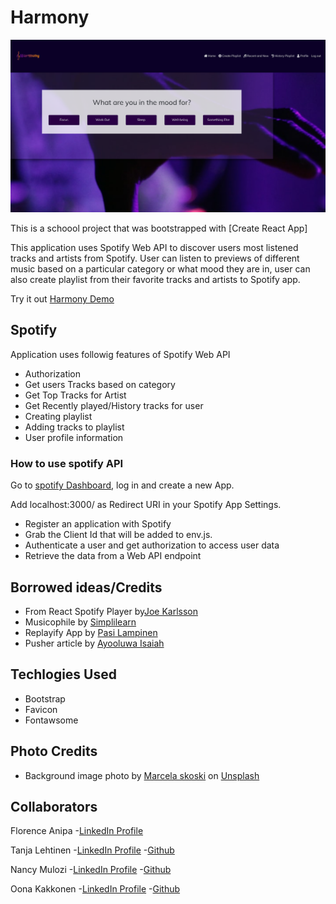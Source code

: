 # Harmony

![harmony music image](https://github.com/maaliskesakuu/spotify-app-frontend/blob/master/Screenshot%202020-06-17%20at%200.15.26.png)

This is a schoool project that was bootstrapped with [Create React App]

This application uses Spotify Web API to discover users most listened tracks and artists from Spotify. User can listen to previews of different music based on a particular category or what mood they are in, user can also create playlist from their favorite tracks and artists to Spotify app.

Try it out [Harmony Demo](https://harmony-fbddf.web.app/)

## Spotify

Application uses followig features of Spotify Web API

- Authorization
- Get users Tracks based on category
- Get Top Tracks for Artist
- Get Recently played/History tracks for user
- Creating playlist
- Adding tracks to playlist
- User profile information

### How to use spotify API

Go to [spotify Dashboard](https://developer.spotify.com/dashboard/), log in and create a new App.

Add localhost:3000/ as Redirect URI in your Spotify App Settings.

- Register an application with Spotify
- Grab the Client Id that will be added to env.js.
- Authenticate a user and get authorization to access user data
- Retrieve the data from a Web API endpoint

## Borrowed ideas/Credits

- From React Spotify Player by[Joe Karlsson](https://github.com/JoeKarlsson/react-spotify-player)
- Musicophile by [Simplilearn](https://www.simplilearn.com/react-tutorial-article)
- Replayify App by [Pasi Lampinen](https://github.com/palampinen/replayify)
- Pusher article by [Ayooluwa Isaiah](https://pusher.com/tutorials/spotify-history-react-node#set-up-the-server)

## Techlogies Used

- Bootstrap
- Favicon
- Fontawsome

## Photo Credits

- Background image photo by [Marcela skoski](https://unsplash.com/@marcelalaskoski) on [Unsplash](https://unsplash.com/)

## Collaborators

Florence Anipa -[LinkedIn Profile](https://www.linkedin.com/in/florence-mawu-femo-anipa/)

Tanja Lehtinen -[LinkedIn Profile](https://www.linkedin.com/in/tanja-lehtinen-3b692019b/) -[Github](https://github.com/maaliskesakuu)

Nancy Mulozi -[LinkedIn Profile](https://www.linkedin.com/in/nancy-minyoi-mulozi/) -[Github](https://github.com/nanrisa27)

Oona Kakkonen -[LinkedIn Profile](https://www.linkedin.com/in/oona-kakkonen/) -[Github](https://github.com/oona-k)
